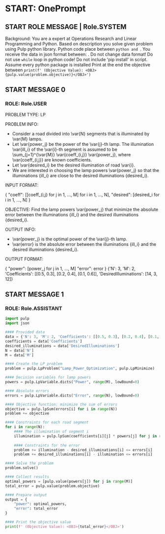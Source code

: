 # START: OnePrompt 
## START ROLE MESSAGE | Role.SYSTEM 
Background: You are a expert at Operations Research and Linear Programming and Python. Based on description you solve given problem using Pulp python library. Python code place between ```python and ```. You receive the data in json format between: <DATA></DATA>. Do not change data format! Do not use `while` loop in python code! Do not include 'pip install' in script. Assume every python package is installed Print at the end the objective between <OBJ></OBJ> `print(f' (Objective Value): <OBJ>{pulp.value(problem.objective)}</OBJ>')`  
## START MESSAGE 0 
### ROLE: Role.USER
<DESCRIPTION>
PROBLEM TYPE: LP

PROBLEM INFO: 

- Consider a road divided into \var{N} segments that is illuminated by \var{M} lamps.
- Let \var{power_j} be the power of the \var{j}-th lamp. The illumination \var{ill_i} of the \var{i}-th segment is assumed to be \sum_{j=1}^{\var{M}} \var{coeff_{i,j}} \var{power_j}, where \var{coeff_{i,j}} are known coefficients.
- Let \var{desired_i} be the desired illumination of road \var{i}. 
- We are interested in choosing the lamp powers \var{power_j} so that the illuminations {ill_i} are close to the desired illuminations {desired_i}. 

INPUT FORMAT: 

{
    "coeff": [[coeff_{i,j} for j in 1, ..., M] for i in 1, ..., N],
    "desired": [desired_i for i in 1, ..., N]
}

OBJECTIVE: Find the lamp powers \var{power_j} that minimize the absolute error between the illuminations {ill_i} and the desired illuminations {desired_i}.

OUTPUT INFO:

- \var{power_j} is the optimal power of the \var{j}-th lamp.
- \var{error} is the absolute error between the illuminations {ill_i} and the desired illuminations {desired_i}.

OUTPUT FORMAT:

{
    "power": [power_j for j in 1, ..., M]
    "error": error
}
</DESCRIPTION>
<DATA>
{'N': 3, 'M': 2, 'Coefficients': [[0.5, 0.3], [0.2, 0.4], [0.1, 0.6]], 'DesiredIlluminations': [14, 3, 12]}</DATA>


## START MESSAGE 1 
### ROLE: Role.ASSISTANT
```python
import pulp
import json

#### Provided data
data = {'N': 3, 'M': 2, 'Coefficients': [[0.5, 0.3], [0.2, 0.4], [0.1, 0.6]], 'DesiredIlluminations': [14, 3, 12]}
coefficients = data['Coefficients']
desired_illuminations = data['DesiredIlluminations']
N = data['N']
M = data['M']

#### Create the LP problem
problem = pulp.LpProblem("Lamp_Power_Optimization", pulp.LpMinimize)

#### Decision variables for lamp powers
powers = pulp.LpVariable.dicts("Power", range(M), lowBound=0)

#### Absolute errors
errors = pulp.LpVariable.dicts("Error", range(N), lowBound=0)

#### Objective function: minimize the sum of errors
objective = pulp.lpSum(errors[i] for i in range(N))
problem += objective

#### Constraints for each road segment
for i in range(N):
    #### The illumination of segment i
    illumination = pulp.lpSum(coefficients[i][j] * powers[j] for j in range(M))
    
    #### Constraints for the error
    problem += illumination - desired_illuminations[i] <= errors[i]
    problem += desired_illuminations[i] - illumination <= errors[i]

#### Solve the problem
problem.solve()

#### Collect results
optimal_powers = [pulp.value(powers[j]) for j in range(M)]
total_error = pulp.value(problem.objective)

#### Prepare output
output = {
    "power": optimal_powers,
    "error": total_error
}

#### Print the objective value
print(f' (Objective Value): <OBJ>{total_error}</OBJ>')
```

